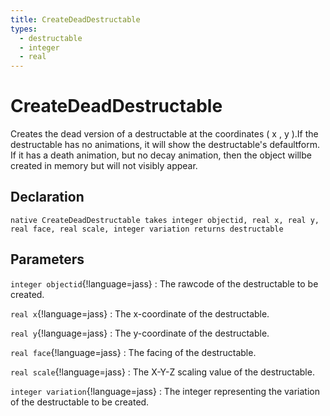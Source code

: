 ```yaml
---
title: CreateDeadDestructable
types:
  - destructable
  - integer
  - real
---
```


# CreateDeadDestructable
Creates the dead version of a destructable at the coordinates ( x , y ).If the destructable has no animations, it will show the destructable's defaultform. If it has a death animation, but no decay animation, then the object willbe created in memory but will not visibly appear.

## Declaration

```jass
native CreateDeadDestructable takes integer objectid, real x, real y, real face, real scale, integer variation returns destructable
```

## Parameters
`integer objectid`{!language=jass}
: The rawcode of the destructable to be created.

`real x`{!language=jass}
: The x-coordinate of the destructable.

`real y`{!language=jass}
: The y-coordinate of the destructable.

`real face`{!language=jass}
: The facing of the destructable.

`real scale`{!language=jass}
: The X-Y-Z scaling value of the destructable.

`integer variation`{!language=jass}
: The integer representing the variation of the destructable to be created.
